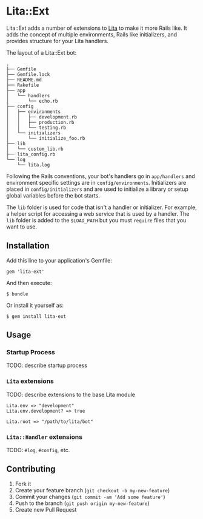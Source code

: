 # Lita::Ext

Lita::Ext adds a number of extensions to [Lita](https://www.lita.io/) to
make it more Rails like. It adds the concept of multiple environments,
Rails like initializers, and provides structure for your Lita handlers.

The layout of a Lita::Ext bot:

    .
    ├── Gemfile
    ├── Gemfile.lock
    ├── README.md
    ├── Rakefile
    ├── app
    │   └── handlers
    │       └── echo.rb
    ├── config
    │   ├── environments
    │   │   ├── development.rb
    │   │   ├── production.rb
    │   │   └── testing.rb
    │   └── initializers
    │       └── initialize_foo.rb
    ├── lib
    │   └── custom_lib.rb
    ├── lita_config.rb
    └── log
        └── lita.log

Following the Rails conventions, your bot's handlers go in `app/handlers`
and environment specific settings are in `config/environments`. Initializers
are placed in `config/initializers` and are used to initialize a library or
setup global variables before the bot starts.

The `lib` folder is used for code that isn't a handler or initializer.
For example, a helper script for accessing a web service that is used by
a handler. The `lib` folder is added to the `$LOAD_PATH` but you must
`require` files that you want to use.

## Installation

Add this line to your application's Gemfile:

    gem 'lita-ext'

And then execute:

    $ bundle

Or install it yourself as:

    $ gem install lita-ext

## Usage

### Startup Process

TODO: describe startup process

### `Lita` extensions

TODO: describe extensions to the base Lita module

    Lita.env => "development"
    Lita.env.development? => true

    Lita.root => "/path/to/lita/bot"

### `Lita::Handler` extensions

TODO: `#log`, `#config`, etc.

## Contributing

1. Fork it
2. Create your feature branch (`git checkout -b my-new-feature`)
3. Commit your changes (`git commit -am 'Add some feature'`)
4. Push to the branch (`git push origin my-new-feature`)
5. Create new Pull Request
